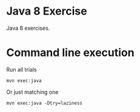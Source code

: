 # Java 8 Exercise

Java 8 exercises.

# Command line execution

Run all trials

    mvn exec:java

Or just matching one
    
    mvn exec:java -Dtry=laziness